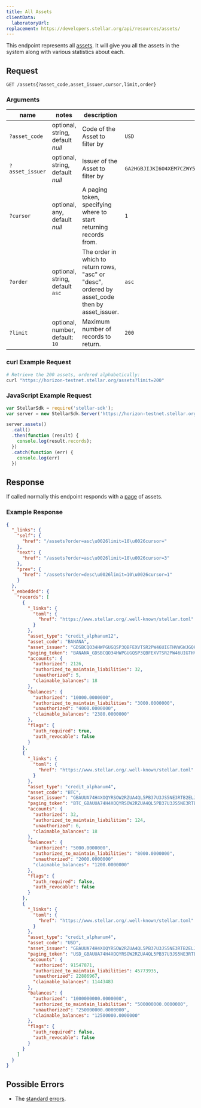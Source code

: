 ```yaml
---
title: All Assets
clientData:
  laboratoryUrl:
replacement: https://developers.stellar.org/api/resources/assets/
---
```


This endpoint represents all [assets](../resources/asset.md).
It will give you all the assets in the system along with various statistics about each.

## Request

```
GET /assets{?asset_code,asset_issuer,cursor,limit,order}
```

### Arguments

| name | notes | description | example |
| ---- | ----- | ----------- | ------- |
| `?asset_code` | optional, string, default _null_ | Code of the Asset to filter by | `USD` |
| `?asset_issuer` | optional, string, default _null_ | Issuer of the Asset to filter by | `GA2HGBJIJKI6O4XEM7CZWY5PS6GKSXL6D34ERAJYQSPYA6X6AI7HYW36` |
| `?cursor` | optional, any, default _null_ | A paging token, specifying where to start returning records from. | `1` |
| `?order` | optional, string, default `asc` | The order in which to return rows, "asc" or "desc", ordered by asset_code then by asset_issuer. | `asc` |
| `?limit` | optional, number, default: `10` | Maximum number of records to return. | `200` |

### curl Example Request

```sh
# Retrieve the 200 assets, ordered alphabetically:
curl "https://horizon-testnet.stellar.org/assets?limit=200"
```

### JavaScript Example Request

```javascript
var StellarSdk = require('stellar-sdk');
var server = new StellarSdk.Server('https://horizon-testnet.stellar.org');

server.assets()
  .call()
  .then(function (result) {
    console.log(result.records);
  })
  .catch(function (err) {
    console.log(err)
  })
```

## Response

If called normally this endpoint responds with a [page](../resources/page.md) of assets.

### Example Response

```json
{
  "_links": {
    "self": {
      "href": "/assets?order=asc\u0026limit=10\u0026cursor="
    },
    "next": {
      "href": "/assets?order=asc\u0026limit=10\u0026cursor=3"
    },
    "prev": {
      "href": "/assets?order=desc\u0026limit=10\u0026cursor=1"
    }
  },
  "_embedded": {
    "records": [
      {
        "_links": {
          "toml": {
            "href": "https://www.stellar.org/.well-known/stellar.toml"
          }
        },
        "asset_type": "credit_alphanum12",
        "asset_code": "BANANA",
        "asset_issuer": "GDSBCQO34HWPGUGQSP3QBFEXVTSR2PW46UIGTHVWGWJGQKH3AFNHXHXN",
        "paging_token": "BANANA_GDSBCQO34HWPGUGQSP3QBFEXVTSR2PW46UIGTHVWGWJGQKH3AFNHXHXN_credit_alphanum4",
        "accounts": {
          "authorized": 2126,
          "authorized_to_maintain_liabilities": 32,
          "unauthorized": 5,
          "claimable_balances": 18
        },
        "balances": {
          "authorized": "10000.0000000",
          "authorized_to_maintain_liabilities": "3000.0000000",
          "unauthorized": "4000.0000000",
          "claimable_balances": "2380.0000000"
        },
        "flags": {
          "auth_required": true,
          "auth_revocable": false
        }
      },
      {
        "_links": {
          "toml": {
            "href": "https://www.stellar.org/.well-known/stellar.toml"
          }
        },
        "asset_type": "credit_alphanum4",
        "asset_code": "BTC",
        "asset_issuer": "GBAUUA74H4XOQYRSOW2RZUA4QL5PB37U3JS5NE3RTB2ELJVMIF5RLMAG",
        "paging_token": "BTC_GBAUUA74H4XOQYRSOW2RZUA4QL5PB37U3JS5NE3RTB2ELJVMIF5RLMAG_credit_alphanum4",
        "accounts": {
          "authorized": 32,
          "authorized_to_maintain_liabilities": 124,
          "unauthorized": 6,
          "claimable_balances": 18
        },
        "balances": {
          "authorized": "5000.0000000",
          "authorized_to_maintain_liabilities": "8000.0000000",
          "unauthorized": "2000.0000000"
          "claimable_balances": "1200.0000000"
        },
        "flags": {
          "auth_required": false,
          "auth_revocable": false
        }
      },
      {
        "_links": {
          "toml": {
            "href": "https://www.stellar.org/.well-known/stellar.toml"
          }
        },
        "asset_type": "credit_alphanum4",
        "asset_code": "USD",
        "asset_issuer": "GBAUUA74H4XOQYRSOW2RZUA4QL5PB37U3JS5NE3RTB2ELJVMIF5RLMAG",
        "paging_token": "USD_GBAUUA74H4XOQYRSOW2RZUA4QL5PB37U3JS5NE3RTB2ELJVMIF5RLMAG_credit_alphanum4",
        "accounts": {
          "authorized": 91547871,
          "authorized_to_maintain_liabilities": 45773935,
          "unauthorized": 22886967,
          "claimable_balances": 11443483
        },
        "balances": {
          "authorized": "1000000000.0000000",
          "authorized_to_maintain_liabilities": "500000000.0000000",
          "unauthorized": "250000000.0000000",
          "claimable_balances": "12500000.0000000"
        },
        "flags": {
          "auth_required": false,
          "auth_revocable": false
        }
      }
    ]
  }
}
```

## Possible Errors

- The [standard errors](../errors.md#standard-errors).
